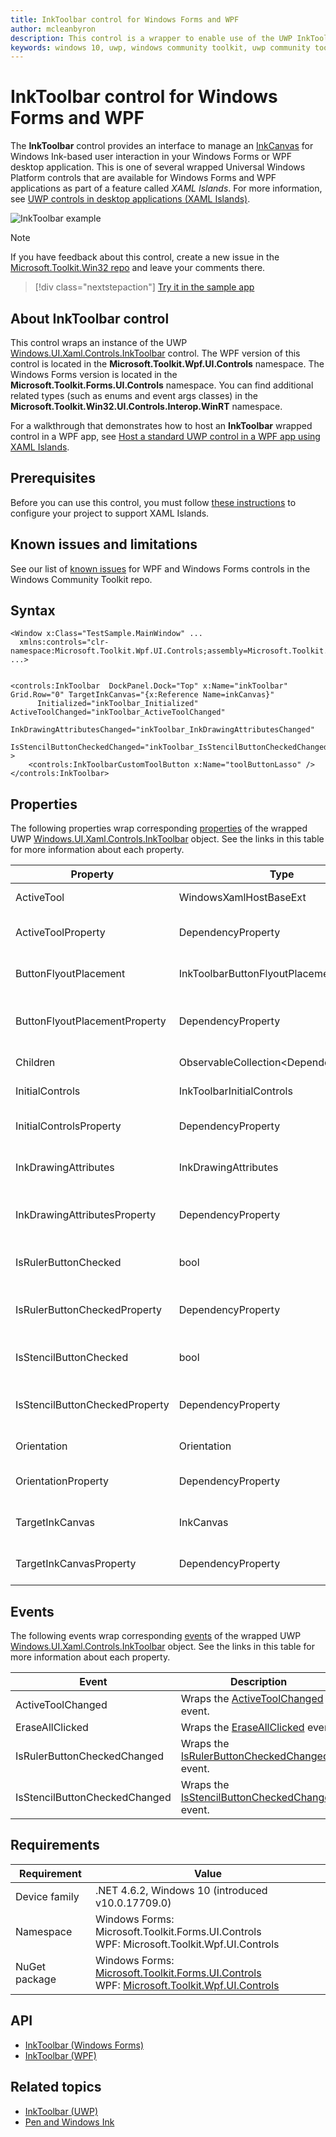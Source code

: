 ```yaml
---
title: InkToolbar control for Windows Forms and WPF
author: mcleanbyron
description: This control is a wrapper to enable use of the UWP InkToolbar control in Windows Forms or WPF.
keywords: windows 10, uwp, windows community toolkit, uwp community toolkit, uwp toolkit, InkToolbar, Windows Forms, WPF
---
```


# InkToolbar control for Windows Forms and WPF

The **InkToolbar** control provides an interface to manage an [InkCanvas](InkCanvas.md) for Windows Ink-based user interaction in your Windows Forms or WPF desktop application. This is one of several wrapped Universal Windows Platform controls that are available for Windows Forms and WPF applications as part of a feature called *XAML Islands*. For more information, see [UWP controls in desktop applications (XAML Islands)](/windows/uwp/xaml-platform/xaml-host-controls).

![InkToolbar example](../../resources/images/Controls/InkCanvas.png)

> [!NOTE]
> If you have feedback about this control, create a new issue in the [Microsoft.Toolkit.Win32 repo](https://github.com/windows-toolkit/Microsoft.Toolkit.Win32/issues) and leave your comments there.

> [!div class="nextstepaction"]
> [Try it in the sample app](uwpct://WPFandWinFormsControls?sample=InkToolbar)

## About InkToolbar control

This control wraps an instance of the UWP [Windows.UI.Xaml.Controls.InkToolbar](/uwp/api/Windows.UI.Xaml.Controls.InkToolbar) control. The WPF version of this control is located in the **Microsoft.Toolkit.Wpf.UI.Controls** namespace. The Windows Forms version is located in the **Microsoft.Toolkit.Forms.UI.Controls** namespace. You can find additional related types (such as enums and event args classes) in the **Microsoft.Toolkit.Win32.UI.Controls.Interop.WinRT** namespace.

For a walkthrough that demonstrates how to host an **InkToolbar** wrapped control in a WPF app, see [Host a standard UWP control in a WPF app using XAML Islands](/windows/apps/desktop/modernize/host-standard-control-with-xaml-islands).

## Prerequisites

Before you can use this control, you must follow [these instructions](/windows/apps/desktop/modernize/xaml-islands#requirements) to configure your project to support XAML Islands.

## Known issues and limitations

See our list of [known issues](https://github.com/windows-toolkit/Microsoft.Toolkit.Win32/issues) for WPF and Windows Forms controls in the Windows Community Toolkit repo.

## Syntax

```xaml
<Window x:Class="TestSample.MainWindow" ...
  xmlns:controls="clr-namespace:Microsoft.Toolkit.Wpf.UI.Controls;assembly=Microsoft.Toolkit.Wpf.UI.Controls"
...>


<controls:InkToolbar  DockPanel.Dock="Top" x:Name="inkToolbar" Grid.Row="0" TargetInkCanvas="{x:Reference Name=inkCanvas}"    
      Initialized="inkToolbar_Initialized" ActiveToolChanged="inkToolbar_ActiveToolChanged"
      InkDrawingAttributesChanged="inkToolbar_InkDrawingAttributesChanged"
      IsStencilButtonCheckedChanged="inkToolbar_IsStencilButtonCheckedChanged"  >
    <controls:InkToolbarCustomToolButton x:Name="toolButtonLasso" />
</controls:InkToolbar>
```

## Properties

The following properties wrap corresponding [properties](/uwp/api/Windows.UI.Xaml.Controls.InkToolbar#properties) of the wrapped UWP [Windows.UI.Xaml.Controls.InkToolbar](/uwp/api/Windows.UI.Xaml.Controls.InkToolbar) object. See the links in this table for more information about each property.

| Property | Type | Description |
| -- | -- | -- |
| ActiveTool | WindowsXamlHostBaseExt | Wraps the [ActiveTool](/uwp/api/windows.ui.xaml.controls.inktoolbar.activetool) property. |
| ActiveToolProperty | DependencyProperty | Dependency property for the **ActiveTool** property. |
| ButtonFlyoutPlacement | InkToolbarButtonFlyoutPlacement | Wraps the [ButtonFlyoutPlacement](/uwp/api/windows.ui.xaml.controls.inktoolbar.buttonflyoutplacement) property. |
| ButtonFlyoutPlacementProperty | DependencyProperty | Dependency property for the **ButtonFlyoutPlacement** property. |
| Children | ObservableCollection&lt;DependencyObject&gt; | Wraps the [Children](/uwp/api/windows.ui.xaml.controls.inktoolbar.children) property. |
| InitialControls | InkToolbarInitialControls  | Wraps the [InitialControls](/uwp/api/windows.ui.xaml.controls.inktoolbar.initialcontrols) property. |
| InitialControlsProperty | DependencyProperty | Dependency property for the **InitialControls** property. |
| InkDrawingAttributes | InkDrawingAttributes | Wraps the [InkDrawingAttributes](/uwp/api/windows.ui.xaml.controls.inktoolbar.inkdrawingattributes) property.  |
| InkDrawingAttributesProperty | DependencyProperty | Dependency property for the **InkDrawingAttributes** property. |
| IsRulerButtonChecked | bool | Wraps the [IsRulerButtonChecked](/uwp/api/windows.ui.xaml.controls.inktoolbar.isrulerbuttonchecked) property. |
| IsRulerButtonCheckedProperty | DependencyProperty | Dependency property for the **IsRulerButtonChecked** property. |
| IsStencilButtonChecked | bool | Wraps the [IsStencilButtonChecked](/uwp/api/windows.ui.xaml.controls.inktoolbar.isstencilbuttonchecked) property. |
| IsStencilButtonCheckedProperty | DependencyProperty | Dependency property for the **IsStencilButtonChecked** property. |
| Orientation | Orientation | Wraps the [Orientation](/uwp/api/windows.ui.xaml.controls.inktoolbar.orientation) property. |
| OrientationProperty | DependencyProperty | Dependency property for the **Orientation** property. |
| TargetInkCanvas | InkCanvas | Wraps the [TargetInkCanvas](/uwp/api/windows.ui.xaml.controls.inktoolbar.targetinkcanvas) property. |
| TargetInkCanvasProperty | DependencyProperty | Dependency property for the **TargetInkCanvas** property. |

## Events

The following events wrap corresponding [events](/uwp/api/Windows.UI.Xaml.Controls.InkToolbar#events) of the wrapped UWP [Windows.UI.Xaml.Controls.InkToolbar](/uwp/api/Windows.UI.Xaml.Controls.InkToolbar) object. See the links in this table for more information about each property.

| Event | Description |
| -- | -- |
| ActiveToolChanged | Wraps the [ActiveToolChanged](/uwp/api/windows.ui.xaml.controls.inktoolbar.activetoolchanged) event. |
| EraseAllClicked | Wraps the [EraseAllClicked](/uwp/api/windows.ui.xaml.controls.inktoolbar.eraseallclicked) event. |
| IsRulerButtonCheckedChanged | Wraps the [IsRulerButtonCheckedChanged](/uwp/api/windows.ui.xaml.controls.inktoolbar.isrulerbuttoncheckedchanged) event. |
| IsStencilButtonCheckedChanged | Wraps the [IsStencilButtonCheckedChanged](/uwp/api/windows.ui.xaml.controls.inktoolbar.isstencilbuttoncheckedchanged) event. |

## Requirements

| Requirement   |  Value      |
|--------|--------|
| Device family | .NET 4.6.2, Windows 10 (introduced v10.0.17709.0) |
| Namespace | Windows Forms: Microsoft.Toolkit.Forms.UI.Controls <br/> WPF: Microsoft.Toolkit.Wpf.UI.Controls |
| NuGet package | Windows Forms: [Microsoft.Toolkit.Forms.UI.Controls](https://www.nuget.org/packages/Microsoft.Toolkit.Forms.UI.Controls)  <br/> WPF: [Microsoft.Toolkit.Wpf.UI.Controls](https://www.nuget.org/packages/Microsoft.Toolkit.Wpf.UI.Controls) |

## API

- [InkToolbar (Windows Forms)](https://github.com/windows-toolkit/Microsoft.Toolkit.Win32/tree/rel/6.1.2/Microsoft.Toolkit.Forms.UI.Controls/InkToolbar)
- [InkToolbar (WPF)](https://github.com/windows-toolkit/Microsoft.Toolkit.Win32/tree/rel/6.1.2/Microsoft.Toolkit.Wpf.UI.Controls/InkToolbar)

## Related topics

- [InkToolbar (UWP)](/uwp/api/Windows.UI.Xaml.Controls.InkToolbar)
- [Pen and Windows Ink](/windows/uwp/design/input/pen-and-stylus-interactions)
